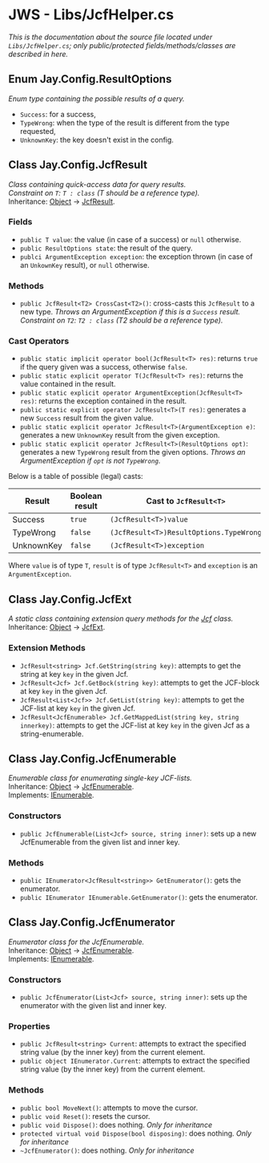 # JWS - Libs/JcfHelper.cs
*This is the documentation about the source file located under `Libs/JcfHelper.cs`; only public/protected fields/methods/classes are described in here.*

## Enum Jay.Config.ResultOptions
*Enum type containing the possible results of a query.*  
 - ``Success``: for a success,  
 - ``TypeWrong``: when the type of the result is different from the type requested,  
 - ``UnknownKey``: the key doesn't exist in the config.

## Class Jay.Config.JcfResult<T>
*Class containing quick-access data for query results.*  
*Constraint on ``T``: ``T : class`` (T should be a reference type).*  
Inheritance: [Object](https://docs.microsoft.com/en-us/dotnet/api/system.object?view=net-5.0) -> [JcfResult<T>](./JcfHelper.md).

### Fields
 - ``public T value``: the value (in case of a success) or ``null`` otherwise.  
 - ``public ResultOptions state``: the result of the query.  
 - ``publci ArgumentException exception``: the exception thrown (in case of an ``UnkownKey`` result), or ``null`` otherwise.

### Methods
 - ``public JcfResult<T2> CrossCast<T2>()``: cross-casts this ``JcfResult`` to a new type. *Throws an ArgumentException if this is a ``Success`` result.*  
 *Constraint on ``T2``: ``T2 : class`` (T2 should be a reference type).*

### Cast Operators
 - ``public static implicit operator bool(JcfResult<T> res)``: returns ``true`` if the query given was a success, otherwise ``false``.  
 - ``public static explicit operator T(JcfResult<T> res)``: returns the value contained in the result.  
 - ``public static explicit operator ArgumentException(JcfResult<T> res)``: returns the exception contained in the result.  
 - ``public static explicit operator JcfResult<T>(T res)``: generates a new ``Success`` result from the given value.  
 - ``public static explicit operator JcfResult<T>(ArgumentException e)``: generates a new ``UnknownKey`` result from the given exception.  
 - ``public static explicit operator JcfResult<T>(ResultOptions opt)``: generates a new ``TypeWrong`` result from the given options. *Throws an ArgumentException if ``opt`` is not ``TypeWrong``.*  

Below is a table of possible (legal) casts:

 Result | Boolean result | Cast to ``JcfResult<T>`` | Cast from ``JcfResult<T>`` | Cross-castable?  
 --- | --- | --- | --- | ---  
 Success | ``true`` | ``(JcfResult<T>)value`` | ``(T)result`` | No  
 TypeWrong | ``false`` | ``(JcfResult<T>)ResultOptions.TypeWrong`` | None | Yes  
 UnknownKey | ``false`` | ``(JcfResult<T>)exception`` | ``(ArgumentException)result`` | Yes  

Where ``value`` is of type ``T``, ``result`` is of type ``JcfResult<T>`` and ``exception`` is an ``ArgumentException``.

## Class Jay.Config.JcfExt
*A static class containing extension query methods for the [Jcf](./Conf.md) class.*  
Inheritance: [Object](https://docs.microsoft.com/en-us/dotnet/api/system.object?view=net-5.0) -> [JcfExt](./JcfHelper.md).

### Extension Methods
 - ``JcfResult<string> Jcf.GetString(string key)``: attempts to get the string at key ``key`` in the given Jcf.  
 - ``JcfResult<Jcf> Jcf.GetBock(string key)``: attempts to get the JCF-block at key ``key`` in the given Jcf.  
 - ``JcfResult<List<Jcf>> Jcf.GetList(string key)``: attempts to get the JCF-list at key ``key`` in the given Jcf.  
 - ``JcfResult<JcfEnumerable> Jcf.GetMappedList(string key, string innerkey)``: attempts to get the JCF-list at key ``key`` in the given Jcf as a string-enumerable.  

## Class Jay.Config.JcfEnumerable
*Enumerable class for enumerating single-key JCF-lists.*  
Inheritance: [Object](https://docs.microsoft.com/en-us/dotnet/api/system.object?view=net-5.0) -> [JcfEnumerable](./JcfHelper.md).  
Implements: [IEnumerable<T>](https://docs.microsoft.com/en-us/dotnet/api/system.collections.generic.ienumerable?view=net-5.0).

### Constructors
 - ``public JcfEnumerable(List<Jcf> source, string inner)``: sets up a new JcfEnumerable from the given list and inner key.  

### Methods
 - ``public IEnumerator<JcfResult<string>> GetEnumerator()``: gets the enumerator.  
 - ``public IEnumerator IEnumerable.GetEnumerator()``: gets the enumerator.

## Class Jay.Config.JcfEnumerator
*Enumerator class for the JcfEnumerable.*  
Inheritance: [Object](https://docs.microsoft.com/en-us/dotnet/api/system.object?view=net-5.0) -> [JcfEnumerable](./JcfHelper.md).  
Implements: [IEnumerable<T>](https://docs.microsoft.com/en-us/dotnet/api/system.collections.generic.ienumerator?view=net-5.0).

### Constructors
 - ``public JcfEnumerator(List<Jcf> source, string inner)``: sets up the enumerator with the given list and inner key.  

### Properties
 - ``public JcfResult<string> Current``: attempts to extract the specified string value (by the inner key) from the current element.  
 - ``public object IEnumerator.Current``: attempts to extract the specified string value (by the inner key) from the current element.  

### Methods
 - ``public bool MoveNext()``: attempts to move the cursor.  
 - ``public void Reset()``: resets the cursor.  
 - ``public void Dispose()``: does nothing. *Only for inheritance*  
 - ``protected virtual void Dispose(bool disposing)``: does nothing. *Only for inheritance*  
 - ``~JcfEnumerator()``: does nothing. *Only for inheritance*
